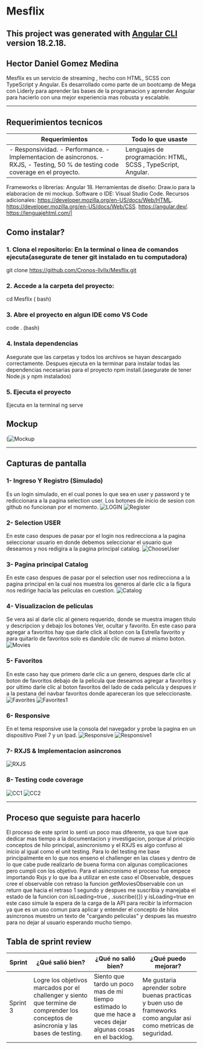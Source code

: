 # Mesflix
This project was generated with [Angular CLI](https://github.com/angular/angular-cli) version 18.2.18.
---
Hector Daniel Gomez Medina
---
Mesflix es un servicio de streaming , hecho con HTML, SCSS con TypeScript y Angular. Es desarrollado como parte de un bootcamp de Mega con Liderly para aprender las bases de la programacion y aprender Angular para hacierlo con una mejor experiencia mas robusta y escalable.
***
## Requerimientos tecnicos
| Requerimientos | Todo lo que usaste |
|----------------| --------------------|
| - Responsividad. - Performance. -  Implementacion de asincronos. - RXJS, - Testing, 50 % de testing code coverage en el proyecto.               | Lenguajes de programación: HTML, SCSS , TypeScript, Angular.
Frameworks o librerías: Angular 18.
Herramientas de diseño: Draw.io para la elaboracion de mi mockup.
Software o IDE: Visual Studio Code.
Recursos adicionales: https://developer.mozilla.org/en-US/docs/Web/HTML. https://developer.mozilla.org/en-US/docs/Web/CSS. https://angular.dev/. https://lenguajehtml.com/|
## Como instalar?
### 1. Clona el repositorio: En la terminal o linea de comandos ejecuta(asegurate de tener git instalado en tu computadora)
git clone https://github.com/Cronos-llvllx/Mesflix.git
### 2. Accede a la carpeta del proyecto:
cd Mesflix ( bash)
### 3. Abre el proyecto en algun IDE como VS Code
code . (bash)
### 4. Instala dependencias
 Asegurate que las carpetas y todos los archivos se hayan descargado correctamente. Despues ejecuta en la terminar para instalar todas las dependencias necesarias para el proyecto npm install.(asegurate de tener Node.js y npm instalados)
### 5. Ejecuta el proyecto
Ejecuta en la terminal ng serve
## Mockup
(![Mockup](https://github.com/Cronos-llvllx/Mesflix/blob/main/public/MockUpMesflixAngular.png)

---

## Capturas de pantalla
### 1- Ingreso Y Registro (Simulado)
Es un login simulado, en el cual pones lo que sea en user y password y te rediccionara a la pagina selection user. Los botones de inicio de sesion con github no funcionan por el momento. 
![LOGIN](https://github.com/Cronos-llvllx/Mesflix/blob/main/public/LoginA.png)
![Register](https://github.com/Cronos-llvllx/Mesflix/blob/main/public/RegistroA.png)
### 2- Selection USER
En este caso despues de pasar por el login nos redirecciona a la pagina seleccionar usuario en donde debemos seleccionar el usuario que deseamos y nos redigira a la pagina principal catalog.
![ChooseUser](https://github.com/Cronos-llvllx/Mesflix/blob/main/public/ChooseUser.png)
### 3- Pagina principal Catalog
En este caso despues de pasar por el selection user nos redirecciona a la pagina principal en la cual  nos muestra los generos al darle clic a la figura nos redirige hacia las peliculas en cuestion.
![Catalog](https://github.com/Cronos-llvllx/Mesflix/blob/main/public/Catalogo.png)
### 4- Visualizacion de peliculas
Se vera asi al darle clic al genero requerido, donde se muestra imagen  titulo y descripcion y debajo los botones Ver, ocultar y favorito. En este caso para agregar a favoritos hay que darle click al boton con la Estrella favorito y para quitarlo de favoritos solo es dandole clic de nuevo al mismo boton.
![Movies](https://github.com/Cronos-llvllx/Mesflix/blob/main/public/VisualizacionPeliculas.png)
### 5- Favoritos
En este caso hay que primero darle clic a un genero, despues darle clic al boton de favoritos debajo de la pelicula que deseamos agregar a favoritos y por ultimo darle clic al boton favoritos del lado de cada pelicula y despues ir a la pestana del navbar favoritos donde apareceran los que seleccionaste.
![Favorites](https://github.com/Cronos-llvllx/Mesflix/blob/main/public/FavoritosA1.png)
![Favorites1](https://github.com/Cronos-llvllx/Mesflix/blob/main/public/Favoritos1.png)
### 6- Responsive
En el tema responsive use la consola del navegador y probe la pagina en un dispositivo Pixel 7 y un Ipad.
![Responsive](https://github.com/Cronos-llvllx/Mesflix/blob/main/public/ResponsiveCelA.png)
![Responsive1](https://github.com/Cronos-llvllx/Mesflix/blob/main/public/ResponsiveIpadA.png)
### 7- RXJS & Implementacion asincronos
![RXJS](https://github.com/Cronos-llvllx/Mesflix/blob/main/public/RXJSyAsincronismo.png)
### 8- Testing code coverage
![CC1](https://github.com/Cronos-llvllx/Mesflix/blob/main/public/TestHTML.png)
![CC2](https://github.com/Cronos-llvllx/Mesflix/blob/main/public/KarmaTest1.png)

---


## Proceso que seguiste para hacerlo
El proceso de este sprint lo senti un poco mas diferente, ya que tuve que dedicar mas tiempo a la documentacion y investigacion, porque al principio conceptos de hilo principal, asincronismo y el RXJS es algo confuso al inicio al igual como el unit testing. Para lo del testing me base principalmente en lo que nos enseno el challenger en las clases y dentro de lo que cabe pude realizarlo de buena forma con algunas complicaciones pero cumpli con los objetivo. Para el asincronismo el proceso fue empece importando Rxjs y lo que iba a utilizar en este caso el Observable, despues cree el observable con retraso la funcion getMoviesObservable con un return que hacia el retraso 1 segundo y despues me suscribia y manejaba el estado de la funcion con isLoading=true , .suscribe({}) y isLoading=true en este caso simule la espera de la carga de la API para recibir la informacion ya que es un uso comun para aplicar y entender el concepto de hilos asincronos muestro un texto de "cargando peliculas" y despues las muestro para no dejar al usuario esperando mucho tiempo.

## Tabla de sprint review
| Sprint | ¿Qué salió bien? | ¿Qué no salió bien? | ¿Qué puedo mejorar? |
|--------|------------------|---------------------|---------------------|
|Sprint 3|Logre los objetivos marcados por el challenger y siento que termine de comprender los conceptos de asincronia y las bases de testing. | Siento que tardo un poco mas de mi tiempo estimado lo que me hace a veces dejar algunas cosas en el backlog. | Me gustaria aprender sobre buenas practicas y buen uso de frameworks como angular asi como metricas de seguridad.|


